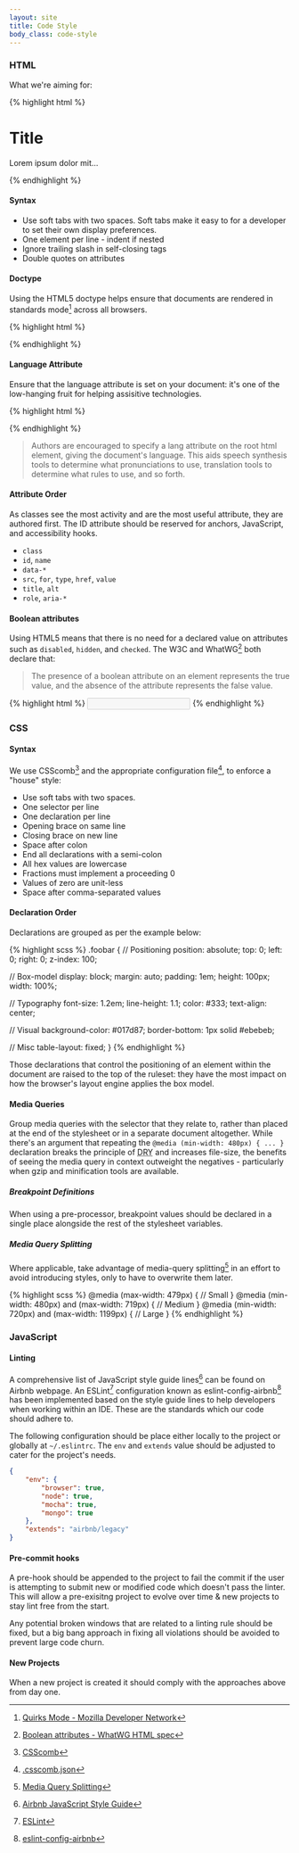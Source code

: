 ```yaml
---
layout: site
title: Code Style
body_class: code-style
---
```


### HTML

What we're aiming for:

{% highlight html %}
<!doctype html>
<html lang="en-gb">
<!-- Head -->
  <h1 class="alpha" id="myTitle">Title</h1>
  <div class="foo" id="bar" data-baz="foobar" role="banner" aria-labelledby="myTitle">
    <p>Lorem ipsum dolor mit...</p>
  </div>
<!-- Stuff -->
{% endhighlight %}

#### Syntax
- Use soft tabs with two spaces. Soft tabs make it easy to for a developer to set their own display preferences.
- One element per line - indent if nested
- Ignore trailing slash in self-closing tags
- Double quotes on attributes

#### Doctype
Using the HTML5 doctype helps ensure that documents are rendered in standards mode[^1] across all browsers.

{% highlight html %}
<!doctype html>
{% endhighlight %}

#### Language Attribute
Ensure that the language attribute is set on your document: it's one of the low-hanging fruit for helping assisitive technologies.

{% highlight html %}
<html lang="en-gb">
{% endhighlight %}

> Authors are encouraged to specify a lang attribute on the root html element, giving the document's language. This aids speech synthesis tools to determine what pronunciations to use, translation tools to determine what rules to use, and so forth.

#### Attribute Order
As classes see the most activity and are the most useful attribute, they are authored first. The ID attribute should be reserved for anchors, JavaScript, and accessibility hooks.

- `class`
- `id`, `name`
- `data-*`
- `src`, `for`, `type`, `href`, `value`
- `title`, `alt`
- `role`, `aria-*`

#### Boolean attributes
Using HTML5 means that there is no need for a declared value on attributes such as `disabled`, `hidden`, and `checked`. The W3C and WhatWG[^2] both declare that:

> The presence of a boolean attribute on an element represents the true value, and the absence of the attribute represents the false value.

{% highlight html %}
<input type="text" disabled>
{% endhighlight %}

### CSS

#### Syntax

We use CSScomb[^3] and the appropriate configuration file[^4], to enforce a "house" style:

- Use soft tabs with two spaces.
- One selector per line
- One declaration per line
- Opening brace on same line
- Closing brace on new line
- Space after colon
- End all declarations with a semi-colon
- All hex values are lowercase
- Fractions must implement a proceeding 0
- Values of zero are unit-less
- Space after comma-separated values

#### Declaration Order

Declarations are grouped as per the example below:

{% highlight scss %}
.foobar {
  // Positioning
  position: absolute;
  top: 0;
  left: 0;
  right: 0;
  z-index: 100;

  // Box-model
  display: block;
  margin: auto;
  padding: 1em;
  height: 100px;
  width: 100%;

  // Typography
  font-size: 1.2em;
  line-height: 1.1;
  color: #333;
  text-align: center;

  // Visual
  background-color: #017d87;
  border-bottom: 1px solid #ebebeb;

  // Misc
  table-layout: fixed;
}
{% endhighlight %}

Those declarations that control the positioning of an element within the document are raised to the top of the ruleset: they have the most impact on how the browser's layout engine applies the box model.

#### Media Queries
Group media queries with the selector that they relate to, rather than placed at the end of the stylesheet or in a separate document altogether. While there's an argument that repeating the `@media (min-width: 480px) { ... }` declaration breaks the principle of <abbr title="Don't repeat yourself">DRY</abbr> and increases file-size, the benefits of seeing the media query in context outweight the negatives - particularly when gzip and minification tools are available.

##### Breakpoint Definitions
When using a pre-processor, breakpoint values should be declared in a single place alongside the rest of the stylesheet variables.

##### Media Query Splitting
Where applicable, take advantage of media-query splitting[^5] in an effort to avoid introducing styles, only to have to overwrite them later.

{% highlight scss %}
@media (max-width: 479px) {
  // Small
}
@media (min-width: 480px) and (max-width: 719px) {
  // Medium
}
@media (min-width: 720px) and (max-width: 1199px) {
  // Large
}
{% endhighlight %}

### JavaScript

#### Linting
A comprehensive list of JavaScript style guide lines[^6] can be found on Airbnb webpage.
An ESLint[^7] configuration known as eslint-config-airbnb[^8] has been implemented based
on the style guide lines to help developers when working within an IDE. These are the
standards which our code should adhere to.

The following configuration should be place either locally to the project or globally
at `~/.eslintrc`. The `env` and `extends` value should be adjusted to cater for the
project's needs.
```json
{
    "env": {
        "browser": true,
        "node": true,
        "mocha": true,
        "mongo": true
    },
    "extends": "airbnb/legacy"
}
```
#### Pre-commit hooks
A pre-hook should be appended to the project to fail the commit
if the user is attempting to submit new or modified code which
doesn't pass the linter. This will allow a pre-exisitng project
to evolve over time & new projects to stay lint free from the start.

Any potential broken windows that are related to a linting rule should
be fixed, but a big bang approach in fixing all violations should be avoided
to prevent large code churn.

#### New Projects
When a new project is created it should comply with the approaches above
from day one.

[^1]: [Quirks Mode - Mozilla Developer Network](https://developer.mozilla.org/en-US/docs/Quirks_Mode_and_Standards_Mode)
[^2]: [Boolean attributes - WhatWG HTML spec](https://html.spec.whatwg.org/#boolean-attributes)
[^3]: [CSScomb](http://csscomb.com/)
[^4]: [.csscomb.json](https://gist.github.com/danielmatthew/66d9b937216f6bec3e36)
[^5]: [Media Query Splitting](http://simurai.com/blog/2012/08/29/media-query-splitting/)
[^6]: [Airbnb JavaScript Style Guide](https://github.com/airbnb/javascript)
[^7]: [ESLint](http://eslint.org/)
[^8]: [eslint-config-airbnb](https://github.com/airbnb/javascript/tree/master/packages/eslint-config-airbnb)
